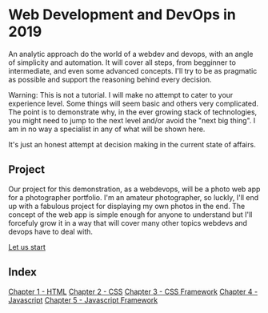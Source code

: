 # Web Development and DevOps in 2019
An analytic approach do the world of a webdev and devops, with an angle of simplicity and automation.
It will cover all steps, from begginner to intermediate, and even some advanced concepts. I'll try to be as pragmatic as possible and support the reasoning behind every decision.

Warning: This is not a tutorial. I will make no attempt to cater to your experience level. Some things will seem basic and others very complicated. The point is to demonstrate why, in the ever growing stack of technologies, you might need to jump to the next level and/or avoid the "next big thing". I am in no way a specialist in any of what will be shown here.

It's just an honest attempt at decision making in the current state of affairs.

## Project
Our project for this demonstration, as a webdevops, will be a photo web app for a photographer portfolio. I'm an amateur photographer, so luckly, I'll end up with a fabulous project for displaying my own photos in the end. The concept of the web app is simple enough for anyone to understand but I'll forcefuly grow it in a way that will cover many other topics webdevs and devops have to deal with.

[Let us start](articles/chapter1.md)

## Index

[Chapter 1 - HTML](articles/chapter1.md)
[Chapter 2 - CSS](articles/chapter2.md)
[Chapter 3 - CSS Framework](articles/chapter3.md)
[Chapter 4 - Javascript](articles/chapter4.md)
[Chapter 5 - Javascript Framework](articles/chapter5.md)
